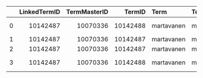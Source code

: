 |    |   LinkedTermID |   TermMasterID |   TermID | Term       | Term.1     | TermType           | ThesXrefType        |
|---:|---------------:|---------------:|---------:|:-----------|:-----------|:-------------------|:--------------------|
|  0 |       10142487 |       10070336 | 10142488 | martavanen | martavans  | British Equivalent | OBJECTTREFWOORD     |
|  1 |       10142487 |       10070336 | 10142487 | martavanen | martavanen | Descriptor         | OBJECTTREFWOORD     |
|  2 |       10142487 |       10070336 | 10142487 | martavanen | martavanen | Descriptor         | Voorstelling Object |
|  3 |       10142487 |       10070336 | 10142488 | martavanen | martavans  | British Equivalent | Voorstelling Object |